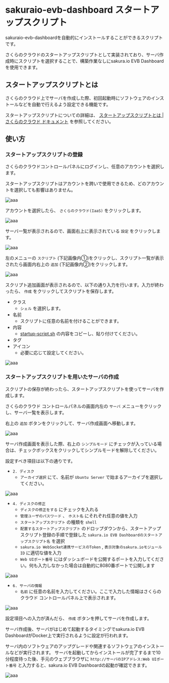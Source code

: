 # sakuraio-evb-dashboard スタートアップスクリプト

sakuraio-evb-dashboardを自動的にインストールすることができるスクリプトです。

さくらのクラウドのスタートアップスクリプトとして実装されており、サーバ作成時にスクリプトを選択することで、構築作業なしにsakura.io EVB Dashboardを使用できます。

## スタートアップスクリプトとは
さくらのクラウド上でサーバを作成した際、初回起動時にソフトウェアのインストールなどを自動で行えるよう設定できる機能です。

スタートアップスクリプトについての詳細は、 [スタートアップスクリプトとは | さくらのクラウド ドキュメント](https://manual.sakura.ad.jp/cloud/startup-script/about.html) を参照してください。

## 使い方

### スタートアップスクリプトの登録

さくらのクラウドコントロールパネルにログインし、任意のアカウントを選択します。

スタートアップスクリプトはアカウントを跨いで使用できるため、どのアカウントを選択しても影響はありません。

![aaa](images/cloud_01.png)

アカウントを選択したら、 `さくらのクラウド(IaaS)` をクリックします。

![aaa](images/cloud_02.png)

サーバ一覧が表示されるので、画面右上に表示されている `設定` をクリックします。

![aaa](images/cloud_03.png)

左のメニューの `スクリプト` (下記画像内①)をクリックし、スクリプト一覧が表示されたら画面内右上の `追加` (下記画像内②)をクリックします。

![aaa](images/cloud_04.png)

スクリプト追加画面が表示されるので、以下の通り入力を行います。入力が終わったら、 `作成` をクリックしてスクリプトを保存します。

* クラス
    * `シェル` を選択します。
* 名前
    * スクリプトに任意の名前を付けることができます。
* 内容
    * [startup-script.sh](./startup-script.sh) の内容をコピーし、貼り付けてください。
* タグ
* アイコン
    * 必要に応じて設定してください。

![aaa](images/cloud_05.png)

### スタートアップスクリプトを用いたサーバの作成

スクリプトの保存が終わったら、スタートアップスクリプトを使ってサーバを作成します。

さくらのクラウド コントロールパネルの画面内左の `サーバ` メニューをクリックし、サーバ一覧を表示します。

右上の `追加` ボタンをクリックして、サーバ作成画面へ移動します。

![aaa](images/cloud_06.png)

サーバ作成画面を表示した際、右上の `シンプルモード` にチェックが入っている場合は、チェックボックスをクリックしてシンプルモードを解除してください。

設定すべき項目は以下の通りです。

* `2. ディスク`
    * `アーカイブ選択` にて、名前が `Ubuntu Server` で始まるアーカイブを選択してください。

![aaa](images/cloud_disk.png)

* `4. ディスクの修正`
    * `ディスクの修正をする` にチェックを入れる
    * `管理ユーザのパスワード` 、 `ホスト名` にそれぞれ任意の値を入力
    * `スタートアップスクリプト` の種類を `shell`
    * `配置するスタートアップスクリプト` のドロップダウンから、スタートアップスクリプト登録の手順で登録した `sakura.io EVB Dashboardのスタートアップスクリプト名` を選択
    * `sakura.io WebSocket連携サービスのToken` , `表示対象のsakura.ioモジュールID` に適切な値を入力
    * `Web UIポート番号` にはダッシュボードを公開するポートを入力してください。何も入力しなかった場合は自動的に8080番ポートで公開します


![aaa](images/cloud_08.png)

* `6. サーバの情報`
    * `名前` に任意の名前を入力してください。ここで入力した情報はさくらのクラウド コントロールパネル上で表示されます。

![aaa](images/cloud_server_info.png)

設定項目への入力が済んだら、 `作成` ボタンを押してサーバを作成します。

サーバ作成後、サーバがはじめて起動するタイミングでsakura.io EVB DashboardがDocker上で実行されるように設定が行われます。

サーバ内のソフトウェアのアップグレードや関連するソフトウェアのインストールなどが実行されます。
サーバを起動してからインストールが完了するまで10分程度待った後、手元のウェブブラウザに `http://サーバのIPアドレス:Web UIポート番号` と入力すると、sakura.io EVB Dashboardの起動が確認できます。

![aaa](images/dashboard.png)
